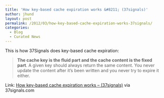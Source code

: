 ```yaml
---
title: 'How key-based cache expiration works &#8211; (37signals)'
author: jhund
layout: post
permalink: /2012/03/how-key-based-cache-expiration-works-37signals/
categories:
  - Blog
  - Curated News
---
```

This is how 37Signals does key-based cache expiration:

> **The cache key is the fluid part and the cache content is the fixed part**. A given key should always return the same content. You never update the content after it&rsquo;s been written and you never try to expire it either.

Link: [How key-based cache expiration works &#8211; (37signals)][1] via 37signals.com

 [1]: http://bit.ly/FOScpO